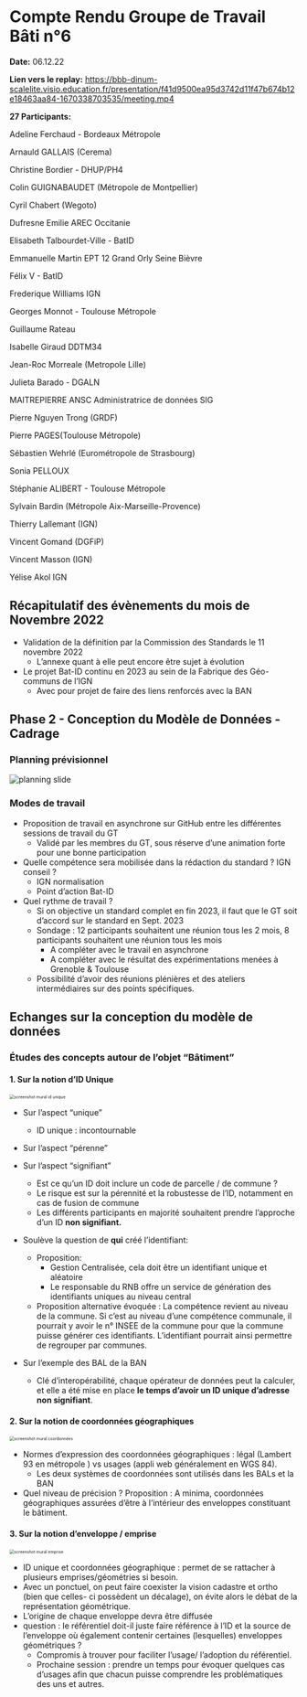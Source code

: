 # Compte Rendu Groupe de Travail Bâti n°6

**Date:** 06.12.22

**Lien vers le replay:** https://bbb-dinum-scalelite.visio.education.fr/presentation/f41d9500ea95d3742d11f47b674b12e18463aa84-1670338703535/meeting.mp4


**27 Participants:**

Adeline Ferchaud - Bordeaux Métropole

Arnauld GALLAIS (Cerema)

Christine Bordier - DHUP/PH4

Colin GUIGNABAUDET (Métropole de Montpellier)

Cyril Chabert (Wegoto)

Dufresne Emilie AREC Occitanie

Elisabeth Talbourdet-Ville - BatID

Emmanuelle Martin EPT 12 Grand Orly Seine Bièvre

Félix V - BatID

Frederique Williams IGN

Georges Monnot - Toulouse Métropole

Guillaume Rateau

Isabelle Giraud DDTM34

Jean-Roc Morreale (Metropole Lille)

Julieta Barado - DGALN

MAITREPIERRE ANSC Administratrice de données SIG

Pierre Nguyen Trong (GRDF)

Pierre PAGES(Toulouse Métropole)

Sébastien Wehrlé (Eurométropole de Strasbourg)

Sonia PELLOUX

Stéphanie ALIBERT - Toulouse Métropole

Sylvain Bardin (Métropole Aix-Marseille-Provence)

Thierry Lallemant (IGN)

Vincent Gomand (DGFiP)

Vincent Masson (IGN)

Yélise Akol IGN

## Récapitulatif des évènements du mois de Novembre 2022


- Validation de la définition par la Commission des Standards le 11 novembre 2022
    - L’annexe quant à elle peut encore être sujet à évolution
- Le projet Bat-ID continu en 2023 au sein de la Fabrique des Géo-communs de l’IGN
    - Avec pour projet de faire des liens renforcés avec la BAN

## Phase 2 - Conception du Modèle de Données - Cadrage

### Planning prévisionnel
![planning slide](./static/content-CR-GT-6/image1.png)

### Modes de travail 
- Proposition de travail en asynchrone sur GitHub entre les différentes sessions de
  travail du GT
    - Validé par les membres du GT, sous réserve d’une animation forte pour une bonne participation
- Quelle compétence sera mobilisée dans la rédaction du standard ? IGN conseil ?
    - IGN normalisation
    - Point d’action Bat-ID
- Quel rythme de travail ?
    - Si on objective un standard complet en fin 2023, il faut que le GT soit d’accord sur le standard en Sept. 2023
    - Sondage : 12 participants souhaitent une réunion tous les 2 mois, 8 participants souhaitent une réunion tous les mois
        - A compléter avec le travail en asynchrone
        - A compléter avec le résultat des expérimentations menées à Grenoble & Toulouse
    - Possibilité d’avoir des réunions plénières et des ateliers intermédiaires sur des points spécifiques.


## Echanges sur la conception du modèle de données

### Études des concepts autour de l’objet “Bâtiment”

#### 1. Sur la notion d’ID Unique
<img src="./static/content-CR-GT-6/image6.png" alt="screenshot mural id unique" style="zoom:50%;" />

- Sur l’aspect “unique”

    - ID unique : incontournable

- Sur l’aspect “pérenne”

- Sur l’aspect “signifiant”

    - Est ce qu’un ID doit inclure un code de parcelle / de commune ? 
    - Le risque est sur la pérennité et la robustesse de l’ID, notamment en cas de fusion de commune
    - Les différents participants en majorité souhaitent prendre l’approche d’un ID **non signifiant.**

- Soulève la question de **qui** créé l’identifiant: 

    - Proposition:
        - Gestion Centralisée, cela doit être un identifiant unique et aléatoire
        - Le responsable du RNB offre un service de génération des identifiants uniques au niveau central 
    - Proposition alternative évoquée : La compétence revient au niveau de la commune. Si c’est au niveau d’une compétence communale, il pourrait y avoir le n° INSEE de la commune pour que la commune puisse générer ces identifiants. L’identifiant pourrait ainsi permettre de regrouper par communes. 


- Sur l’exemple des BAL de la BAN

    - Clé d’interopérabilité, chaque opérateur de données peut la calculer, et elle a été mise en place **le temps d’avoir un ID unique d’adresse non signifiant**.

#### 2. Sur la notion de coordonnées géographiques
<img src="./static/content-CR-GT-6/image2.png" alt="screenshot mural coordonnées" style="zoom:50%;" />

- Normes d’expression des coordonnées géographiques : légal (Lambert 93 en métropole ) vs usages (appli web généralement en WGS 84).
  - Les deux systèmes de coordonnées sont utilisés dans les BALs et la BAN
- Quel niveau de précision ? Proposition : A minima, coordonnées géographiques assurées d’être à l’intérieur des enveloppes constituant le bâtiment.

#### 3. Sur la notion d’enveloppe / emprise

<img src="./static/content-CR-GT-6/image4.png" alt="screenshot mural emprise" style="zoom:50%;" />

- ID unique et coordonnées géographique : permet de se rattacher à plusieurs emprises/géométries si besoin.
- Avec un ponctuel, on peut faire coexister la vision cadastre et ortho (bien que celles- ci possèdent un décalage), on évite alors le débat de la représentation géométrique.
- L’origine de chaque enveloppe devra être diffusée
- question : le référentiel doit-il juste faire référence à l’ID et la source de l’enveloppe où également contenir certaines (lesquelles) enveloppes géométriques ?
  - Compromis à trouver pour faciliter l’usage/ l’adoption du référentiel.
  - Prochaine session : prendre un temps pour évoquer quelques cas d’usages afin que chacun puisse comprendre les problématiques des uns et autres.

